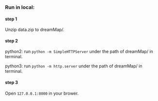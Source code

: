 ### Run in local:

#### step 1
Unzip data.zip to dreamMap/.

#### step 2
python2: run `python -m SimpleHTTPServer` under the path of dreamMap/ in terminal.

python3: run `python -m http.server` under the path of dreamMap/ in terminal.

#### step 3
Open `127.0.0.1:8000` in your brower.
